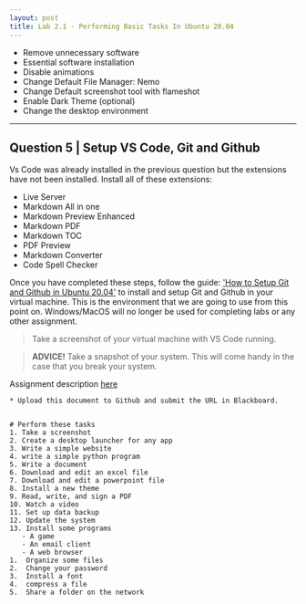 ```yaml
---
layout: post
title: Lab 2.1 - Performing Basic Tasks In Ubuntu 20.04
---
```


* Remove unnecessary software
* Essential software installation
* Disable animations
* Change Default File Manager: Nemo
* Change Default screenshot tool with flameshot
* Enable Dark Theme (optional)
* Change the desktop environment


---
## Question 5 | Setup VS Code, Git and Github
Vs Code was already installed in the previous question but the extensions have not been installed. Install all of these extensions:
* Live Server
* Markdown All in one
* Markdown Preview Enhanced
* Markdown PDF
* Markdown TOC
* PDF Preview
* Markdown Converter
* Code Spell Checker

Once you have completed these steps, follow the guide: ['How to Setup Git and Github in Ubuntu 20.04'](../guides/Ubuntu%20Github%20Setup.md) to install and setup Git and Github in your virtual machine. This is the environment that we are going to use from this point on. Windows/MacOS will no longer be used for completing labs or any other assignment.

> Take a screenshot of your virtual machine with VS Code running.

> **ADVICE!**
> Take a snapshot of your system. This will come handy in the case that you break your system.


Assignment description [here](https://raw.githubusercontent.com/ra559/cis106/main/labs/lab2.md)
```
* Upload this document to Github and submit the URL in Blackboard. 


# Perform these tasks
1. Take a screenshot
2. Create a desktop launcher for any app
3. Write a simple website
4. write a simple python program
5. Write a document
6. Download and edit an excel file
7. Download and edit a powerpoint file
8. Install a new theme
9. Read, write, and sign a PDF
10. Watch a video
11. Set up data backup
12. Update the system
13. Install some programs
   - A game
   - An email client
   - A web browser
1.  Organize some files
2.  Change your password
3.  Install a font
4.  compress a file
5.  Share a folder on the network
